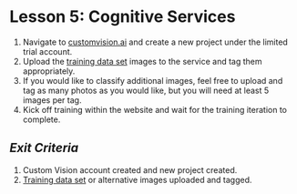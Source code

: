 # Lesson 5: Cognitive Services

1. Navigate to [customvision.ai](https://customvision.ai) and create a new project under the limited trial account.
2. Upload the [training data set](Materials/TrainingSet) images to the service and tag them appropriately.
3. If you would like to classify additional images, feel free to upload and tag as many photos as you would like, but you will need at least 5 images per tag.
4. Kick off training within the website and wait for the training iteration to complete.


## _Exit Criteria_
1. Custom Vision account created and new project created.
2. [Training data set](Materials/TrainingSet) or alternative images uploaded and tagged.